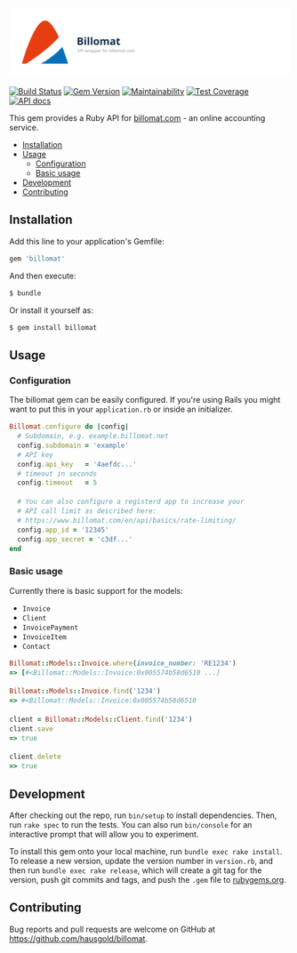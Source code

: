 ![Billomat](doc/assets/project.svg)

[![Build Status](https://travis-ci.com/hausgold/billomat.svg?branch=master)](https://travis-ci.com/hausgold/billomat)
[![Gem Version](https://badge.fury.io/rb/billomat.svg)](https://badge.fury.io/rb/billomat)
[![Maintainability](https://api.codeclimate.com/v1/badges/21ac719680afa0a102c0/maintainability)](https://codeclimate.com/repos/5cac8ab2feb8e979a4008130/maintainability)
[![Test Coverage](https://api.codeclimate.com/v1/badges/21ac719680afa0a102c0/test_coverage)](https://codeclimate.com/repos/5cac8ab2feb8e979a4008130/test_coverage)
[![API docs](https://img.shields.io/badge/docs-API-blue.svg)](https://www.rubydoc.info/gems/billomat)

This gem provides a Ruby API for [billomat.com](https://billomat.com) - an
online accounting service.

- [Installation](#installation)
- [Usage](#usage)
  - [Configuration](#configuration)
  - [Basic usage](#basic-usage)
- [Development](#development)
- [Contributing](#contributing)

## Installation

Add this line to your application's Gemfile:

```ruby
gem 'billomat'
```

And then execute:

```bash
$ bundle
```

Or install it yourself as:

```bash
$ gem install billomat
```

## Usage

### Configuration

The billomat gem can be easily configured.
If you're using Rails you might want to put this in your `application.rb`
or inside an initializer.

```ruby
Billomat.configure do |config|
  # Subdomain, e.g. example.billomat.net
  config.subdomain = 'example'
  # API key
  config.api_key   = '4aefdc...'
  # timeout in seconds
  config.timeout   = 5

  # You can also configure a registerd app to increase your
  # API call limit as described here:
  # https://www.billomat.com/en/api/basics/rate-limiting/
  config.app_id = '12345'
  config.app_secret = 'c3df...'
end
```

### Basic usage

Currently there is basic support for the models:
* `Invoice`
* `Client`
* `InvoicePayment`
* `InvoiceItem`
* `Contact`

```ruby
Billomat::Models::Invoice.where(invoice_number: 'RE1234')
=> [#<Billomat::Models::Invoice:0x005574b58d6510 ...]

Billomat::Models::Invoice.find('1234')
=> #<Billomat::Models::Invoice:0x005574b58d6510

client = Billomat::Models::Client.find('1234')
client.save
=> true

client.delete
=> true
```

## Development

After checking out the repo, run `bin/setup` to install dependencies. Then, run
`rake spec` to run the tests. You can also run `bin/console` for an interactive
prompt that will allow you to experiment.

To install this gem onto your local machine, run `bundle exec rake install`. To
release a new version, update the version number in `version.rb`, and then run
`bundle exec rake release`, which will create a git tag for the version, push
git commits and tags, and push the `.gem` file to
[rubygems.org](https://rubygems.org).

## Contributing

Bug reports and pull requests are welcome on GitHub at
https://github.com/hausgold/billomat.
